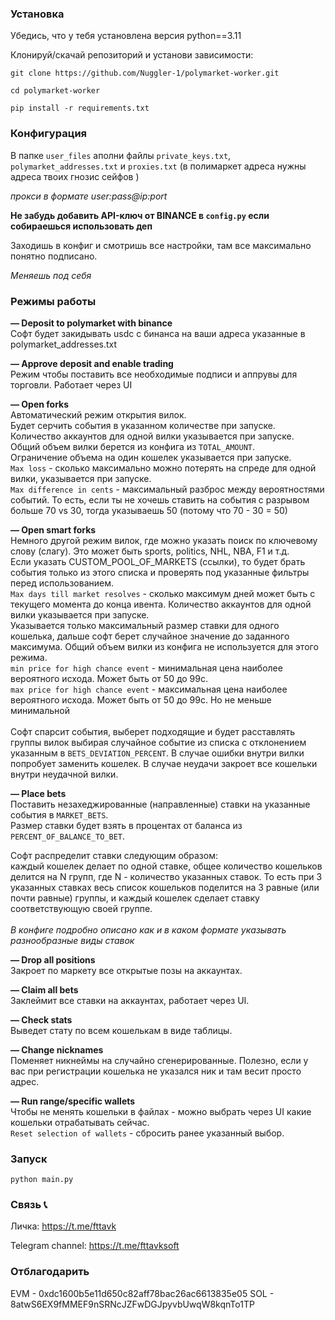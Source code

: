 ### Установка

Убедись, что у тебя установлена версия python==3.11

Клонируй/скачай репозиторий и установи зависимости:

`git clone https://github.com/Nuggler-1/polymarket-worker.git`

`cd polymarket-worker`

`pip install -r requirements.txt`

### Конфигурация

В папке `user_files` аполни файлы `private_keys.txt`, `polymarket_addresses.txt` и `proxies.txt` (в полимаркет адреса нужны адреса твоих гнозис сейфов )

*прокси в формате user:pass@ip:port*

**Не забудь добавить API-ключ от BINANCE в `config.py` если собираешься использовать деп**

Заходишь в конфиг и смотришь все настройки, там все максимально понятно подписано.

*Меняешь под себя* 

### Режимы работы

**— Deposit to polymarket with binance** <br>
Софт будет закидывать usdc с бинанса на ваши адреса указанные в polymarket_addresses.txt<br>

**— Approve deposit and enable trading** <br>
Режим чтобы поставить все необходимые подписи и аппрувы для торговли. Работает через UI<br>

**— Open forks** <br>
Автоматический режим открытия вилок.<br>
Будет серчить события в указанном количестве при запуске. <br>
Количество аккаунтов для одной вилки указывается при запуске. <br>
Общий объем вилки берется из конфига из `TOTAL_AMOUNT`.<br>
Ограничение объема на один кошелек указывается при запуске. <br>
`Max loss` - сколько максимально можно потерять на спреде для одной вилки, указывается при запуске. <br>
`Max difference in cents` - максимальный разброс между вероятностями событий. То есть, если ты не хочешь ставить на события с разрывом больше 70 vs 30, тогда указываешь 50 (потому что 70 - 30 = 50)<br>

**— Open smart forks** <br>
Немного другой режим вилок, где можно указать поиск по ключевому слову (слагу). Это может быть sports, politics, NHL, NBA, F1 и т.д. <br>
Если указать CUSTOM_POOL_OF_MARKETS (ссылки), то будет брать события только из этого списка и проверять под указанные фильтры перед использованием. <br>
`Max days till market resolves` - сколько максимум дней может быть с текущего момента до конца ивента. 
Количество аккаунтов для одной вилки указывается при запуске. <br>
Указывается только максимальный размер ставки для одного кошелька, дальше софт берет случайное значение до заданного максимума. Общий объем вилки из конфига не используется для этого режима.<br> 
`min price for high chance event` - минимальная цена наиболее вероятного исхода. Может быть от 50 до 99c.<br>
`max price for high chance event` - максимальная цена наиболее вероятного исхода. Может быть от 50 до 99c. Но не меньше минимальной<br><br>
Софт спарсит события, выберет подходящие и будет расставлять группы вилок выбирая случайное событие из списка с отклонением указанным в `BETS_DEVIATION_PERCENT`. В случае ошибки внутри вилки попробует заменить кошелек. В случае неудачи закроет все кошельки внутри неудачной вилки.<br>

**— Place bets**<br>
Поставить незахеджированные (направленные) ставки на указанные события в `MARKET_BETS`.<br> 
Размер ставки будет взять в процентах от баланса из `PERCENT_OF_BALANCE_TO_BET`.<br>

Софт распределит ставки следующим образом:<br> каждый кошелек делает по одной ставке, общее количество кошельков делится на N групп, где N - количество указанных ставок. То есть при 3 указанных ставках весь список кошельков поделится на 3 равные (или почти равные) группы, и каждый кошелек сделает ставку соответствующую своей группе. <br><br>
*В конфиге подробно описано как и в каком формате указывать разнообразные виды ставок*<br>

**— Drop all positions**<br>
Закроет по маркету все открытые позы на аккаунтах.<br>

**— Claim all bets** <br>
Заклеймит все ставки на аккаунтах, работает через UI.<br>

**— Check stats** <br>
Выведет стату по всем кошелькам в виде таблицы. <br>

**— Change nicknames** <br>
Поменяет никнеймы на случайно сгенерированные. Полезно, если у вас при регистрации кошелька не указался ник и там весит просто адрес. <br>

**— Run range/specific wallets**<br>
Чтобы не менять кошельки в файлах - можно выбрать через UI какие кошельки отрабатывать сейчас.<br>
`Reset selection of wallets` - сбросить ранее указанный выбор.<br>

### Запуск

`python main.py`

### Связь 📞

Личка: https://t.me/fttavk

Telegram channel: https://t.me/fttavksoft

### Отблагодарить

EVM - 0xdc1600b5e11d650c82aff78bac26ac6613835e05
SOL - 8atwS6EX9fMMEF9nSRNcJZFwDGJpyvbUwqW8kqnTo1TP